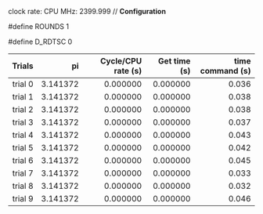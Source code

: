 clock rate:
CPU MHz:             2399.999
// **Configuration**

#define ROUNDS 1

#define D_RDTSC 0

| Trials | pi | Cycle/CPU rate (s) | Get time (s) | time command (s) |
|-:|-:|-:|-:|-:|
| trial 0 |  3.141372 | 0.000000 | 0.000000 | 0.036 |
| trial 1 |  3.141372 | 0.000000 | 0.000000 | 0.038 |
| trial 2 |  3.141372 | 0.000000 | 0.000000 | 0.038 |
| trial 3 |  3.141372 | 0.000000 | 0.000000 | 0.037 |
| trial 4 |  3.141372 | 0.000000 | 0.000000 | 0.043 |
| trial 5 |  3.141372 | 0.000000 | 0.000000 | 0.042 |
| trial 6 |  3.141372 | 0.000000 | 0.000000 | 0.045 |
| trial 7 |  3.141372 | 0.000000 | 0.000000 | 0.033 |
| trial 8 |  3.141372 | 0.000000 | 0.000000 | 0.032 |
| trial 9 |  3.141372 | 0.000000 | 0.000000 | 0.046 |
